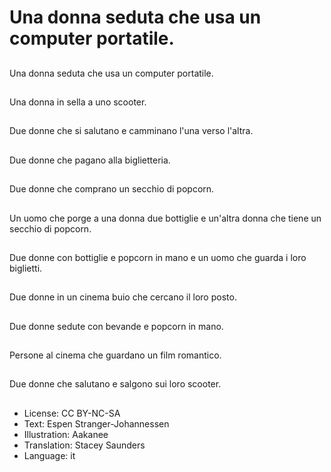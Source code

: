 # Una donna seduta che usa un computer portatile.

##
Una donna seduta che usa un computer portatile.

##
Una donna in sella a uno scooter.

##
Due donne che si salutano e camminano l'una verso l'altra.

##
Due donne che pagano alla biglietteria.

##
Due donne che comprano un secchio di popcorn.

##
Un uomo che porge a una donna due bottiglie e un'altra donna che tiene un secchio di popcorn.

##
Due donne con bottiglie e popcorn in mano e un uomo che guarda i loro biglietti.

##
Due donne in un cinema buio che cercano il loro posto.

##
Due donne sedute con bevande e popcorn in mano.

##
Persone al cinema che guardano un film romantico.

##
Due donne che salutano e salgono sui loro scooter.

##
* License: CC BY-NC-SA
* Text: Espen Stranger-Johannessen
* Illustration: Aakanee
* Translation: Stacey Saunders
* Language: it
